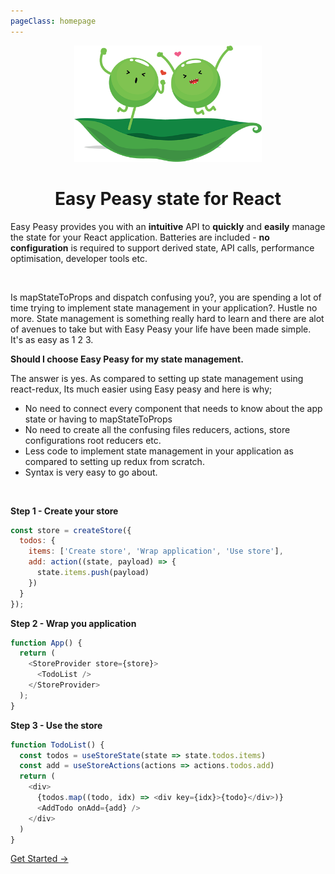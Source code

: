 ```yaml
---
pageClass: homepage
---
```


<p align="center">
  <img src="./assets/happy-peas.png" width="300" />
</p>
<h1 class="title" align="center">Easy Peasy state for React</h1>

Easy Peasy provides you with an <strong>intuitive</strong> API to <strong>quickly</strong> and <strong>easily</strong> manage the state for your React application. Batteries are included - <strong>no configuration</strong> is required to support derived state, API calls, performance optimisation, developer tools etc.

<p>&nbsp;</p>

Is mapStateToProps and dispatch confusing you?, you are spending a lot of time trying to implement state
management in your application?. Hustle no more. State management is something really hard to learn and there are alot of avenues to take but with Easy Peasy your life have been made simple. It's as easy as 1 2 3. 

**Should I choose Easy Peasy for my state management.**

The answer is yes. As compared to setting up state management using react-redux, Its much easier using Easy peasy and here is why;

 * No need to connect every component that needs to know about the app state or having to mapStateToProps 
 * No need to create all the confusing files reducers, actions, store configurations root reducers etc. 
 * Less code to implement state management in your application as compared to setting up redux from scratch.
 * Syntax is very easy to go about.


<p>&nbsp;</p>

**Step 1 - Create your store**

```javascript
const store = createStore({
  todos: {
    items: ['Create store', 'Wrap application', 'Use store'],
    add: action((state, payload) => {
      state.items.push(payload)
    })
  }
});
```

**Step 2 - Wrap you application**

```javascript
function App() {
  return (
    <StoreProvider store={store}>
      <TodoList />
    </StoreProvider>
  );
}
```

**Step 3 - Use the store**

```javascript
function TodoList() {
  const todos = useStoreState(state => state.todos.items)
  const add = useStoreActions(actions => actions.todos.add)
  return (
    <div>
      {todos.map((todo, idx) => <div key={idx}>{todo}</div>)}
      <AddTodo onAdd={add} />
    </div>
  )
}
```

<p class="action"><a href="/docs/tutorial/" class="action-button">Get Started →</a></p>
